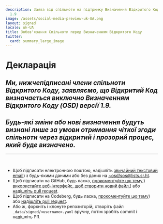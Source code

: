 ```yaml
---
description: Заява від спільноти на підтримку Визначення Відкритого Коду (OSD) версії
  1.9
image: /assets/social-media-preview-uk-UA.png
layout: signed
locale: uk-UA
title: Зобов'язання Спільноти перед Визначенням Відкритого Коду
twitter:
  card: summary_large_image
---
```

# **Декларація**

## *Ми, нижчепідписані члени спільноти Відкритого Коду, заявляємо, що Відкритий Код визначається виключно Визначенням Відкритого Коду (OSD) версії 1.9.*

## *Будь-які зміни або нові визначення будуть визнані лише за умови отримання чіткої згоди спільноти через відкритий і прозорий процес, який буде визначено.*

---
<br>

- Щоб підписати електронною поштою, надішліть [звичайний текстовий email](https://useplaintext.email/)) з будь-якими даними або без даних на [~osd/sos@lists.sr.ht](mailto:~osd/sos@lists.sr.ht).
- Щоб підписати на GitHub, будь ласка, [прокоментуйте цю тему](https://github.com/OpenSourceDefinition/sos/issues/1),) [використайте веб-інтерфейс, щоб створити новий файл](https://github.com/OpenSourceDefinition/sos/new/main/_data/signed),) або [надішліть pull request](https://github.com/OpenSourceDefinition/sos/pulls).
- Щоб підписати на Codeberg, будь ласка, [прокоментуйте цю тему](https://codeberg.org/osd/sos/issues/1)) або [надішліть pull request](https://codeberg.org/osd/sos/pulls).
- Або ж, форкніть і клонуте репозиторій, створіть файл `_data/signed/<username>.yaml` вручну, потім зробіть commit і надішліть PR.
